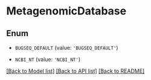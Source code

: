 # MetagenomicDatabase


## Enum

* `BUGSEQ_DEFAULT` (value: `'BUGSEQ_DEFAULT'`)

* `NCBI_NT` (value: `'NCBI_NT'`)

[[Back to Model list]](../README.md#documentation-for-models) [[Back to API list]](../README.md#documentation-for-api-endpoints) [[Back to README]](../README.md)


